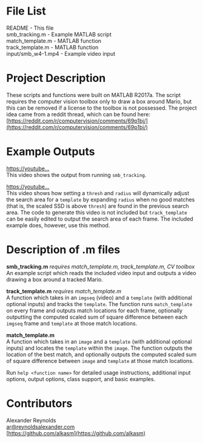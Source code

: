# File List

README - This file  
smb_tracking.m - Example MATLAB script  
match_template.m - MATLAB function  
track_template.m - MATLAB function  
input/smb_w4-1.mp4 - Example video input  
 
# Project Description

These scripts and functions were built on MATLAB R2017a. The script requires the computer vision toolbox only to draw a box around Mario, but this can be removed if a license to the toolbox is not possessed. The project idea came from a reddit thread, which can be found here: [https://reddit.com/r/computervision/comments/69p1bj/](https://reddit.com/r/computervision/comments/69p1bj/)

# Example Outputs

[https://youtube...](https://youtube.com/...)  
This video shows the output from running `smb_tracking`.  

[https://youtube...](https://youtube.com/...)  
This video shows how setting a `thresh` and `radius` will dynamically adjust the search area for a `template` by expanding `radius` when no good matches (that is, the scaled SSD is above `thresh`) are found  in the previous search area. The code to generate this video is not included but `track_template` can be easily edited to output the search area of each frame. The included example does, however, use this method.

# Description of .m files

**smb_tracking.m**  *requires match_template.m, track_template.m, CV toolbox*  
An example script which reads the included video input and outputs a video drawing a box around a tracked Mario. 

**track_template.m**  *requires match_template.m*  
A function which takes in an `imgseq` (video) and a `template` (with additional optional inputs) and tracks the `template`. The function runs `match_template` on every frame and outputs match locations for each frame, optionally outputting the computed scaled sum of square difference between each `imgseq` frame and `template` at those match locations.  

**match_template.m**  
A function which takes in an `image` and a `template` (with additional optional inputs) and locates the `template` within the `image`. The function outputs the location of the best match, and optionally outputs the computed scaled sum of square difference between `image` and `template` at those match locations.

Run `help <function name>` for detailed usage instructions, additional input options, output options, class support, and basic examples.


# Contributors
Alexander Reynolds  
  [ar@reynoldsalexander.com](mailto:ar@reynoldsalexander.com)  
  [https://github.com/alkasm](https://github.com/alkasm)
